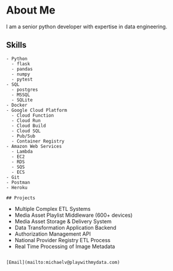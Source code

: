 # About Me

I am a senior python developer with expertise in data engineering.

## Skills
```
- Python
  - flask
  - pandas
  - numpy
  - pytest
- SQL
  - postgres
  - MSSQL
  - SQLite
- Docker
- Google Cloud Platform
  - Cloud Function
  - Cloud Run
  - Cloud Build
  - Cloud SQL
  - Pub/Sub
  - Container Registry
- Amazon Web Services
  - Lambda
  - EC2
  - RDS
  - SQS
  - ECS
- Git
- Postman
- Heroku

## Projects
```
- Multiple Complex ETL Systems
- Media Asset Playlist Middleware (600+ devices)
- Media Asset Storage & Delivery System
- Data Transformation Application Backend
- Authorization Management API
- National Provider Registry ETL Process
- Real Time Processing of Image Metadata
```

[Email](mailto:michaelv@playwithmydata.com)

